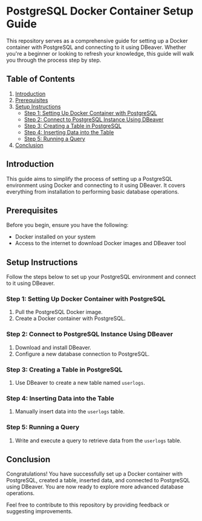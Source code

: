  # PostgreSQL Docker Container Setup Guide

This repository serves as a comprehensive guide for setting up a Docker container with PostgreSQL and connecting to it using DBeaver. Whether you're a beginner or looking to refresh your knowledge, this guide will walk you through the process step by step.

## Table of Contents
1. [Introduction](#introduction)
2. [Prerequisites](#prerequisites)
3. [Setup Instructions](#setup-instructions)
    - [Step 1: Setting Up Docker Container with PostgreSQL](#step-1-setting-up-docker-container-with-postgresql)
    - [Step 2: Connect to PostgreSQL Instance Using DBeaver](#step-2-connect-to-postgresql-instance-using-dbeaver)
    - [Step 3: Creating a Table in PostgreSQL](#step-3-creating-a-table-in-postgresql)
    - [Step 4: Inserting Data into the Table](#step-4-inserting-data-into-the-table)
    - [Step 5: Running a Query](#step-5-running-a-query)
4. [Conclusion](#conclusion)

## Introduction
This guide aims to simplify the process of setting up a PostgreSQL environment using Docker and connecting to it using DBeaver. It covers everything from installation to performing basic database operations.

## Prerequisites
Before you begin, ensure you have the following:
- Docker installed on your system
- Access to the internet to download Docker images and DBeaver tool

## Setup Instructions
Follow the steps below to set up your PostgreSQL environment and connect to it using DBeaver.

### Step 1: Setting Up Docker Container with PostgreSQL
1. Pull the PostgreSQL Docker image.
2. Create a Docker container with PostgreSQL.

### Step 2: Connect to PostgreSQL Instance Using DBeaver
1. Download and install DBeaver.
2. Configure a new database connection to PostgreSQL.

### Step 3: Creating a Table in PostgreSQL
1. Use DBeaver to create a new table named `userlogs`.

### Step 4: Inserting Data into the Table
1. Manually insert data into the `userlogs` table.

### Step 5: Running a Query
1. Write and execute a query to retrieve data from the `userlogs` table.

## Conclusion
Congratulations! You have successfully set up a Docker container with PostgreSQL, created a table, inserted data, and connected to PostgreSQL using DBeaver. You are now ready to explore more advanced database operations.

Feel free to contribute to this repository by providing feedback or suggesting improvements.
